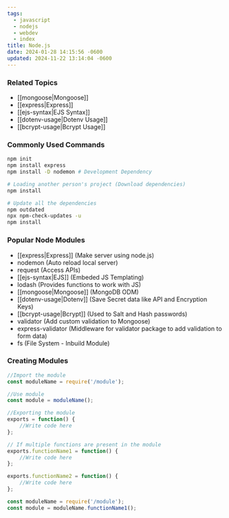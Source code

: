 ```yaml
---
tags:
  - javascript
  - nodejs
  - webdev
  - index
title: Node.js
date: 2024-01-28 14:15:56 -0600
updated: 2024-11-22 13:14:04 -0600
---
```


### Related Topics

* [[mongoose|Mongoose]]
* [[express|Express]]
* [[ejs-syntax|EJS Syntax]]
* [[dotenv-usage|Dotenv Usage]]
* [[bcrypt-usage|Bcrypt Usage]]

### Commonly Used Commands

````bash
npm init
npm install express
npm install -D nodemon # Development Dependency

# Loading another person's project (Download dependencies)
npm install 

# Update all the dependencies
npm outdated
npx npm-check-updates -u
npm install
````

### Popular Node Modules

* [[express|Express]] (Make server using node.js)
* nodemon (Auto reload local server)
* request (Access APIs)
* [[ejs-syntax|EJS]] (Embeded JS Templating)
* lodash (Provides functions to work with JS)
* [[mongoose|Mongoose]] (MongoDB ODM)
* [[dotenv-usage|Dotenv]] (Save Secret data like API and Encryption Keys)
* [[bcrypt-usage|Bcrypt]] (Used to Salt and Hash passwords)
* validator (Add custom validation to Mongoose)
* express-validator (Middleware for validator package to add validation to form data)
* fs (File System - Inbuild Module)

### Creating Modules

````js
//Import the module
const moduleName = require('/module');

//Use module
const module = moduleName();

//Exporting the module
exports = function() {
	//Write code here
};

// If multiple functions are present in the module
exports.functionName1 = function() {
	//Write code here
};

exports.functionName2 = function() {
	//Write code here
};

const moduleName = require('/module');
const module = moduleName.functionName1();
````
